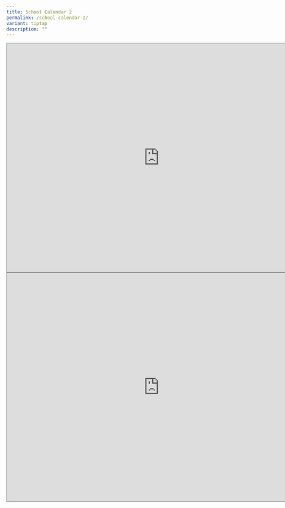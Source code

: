 ```yaml
---
title: School Calendar 2
permalink: /school-calendar-2/
variant: tiptap
description: ""
---
```

<p></p>
<p></p>
<div class="iframe-wrapper">
<iframe style="border:solid 1px #777" height="600" width="800" allowfullscreen="true" frameborder="0" src="https://calendar.google.com/calendar/embed?height=600&amp;wkst=1&amp;ctz=Asia%2FSingapore&amp;showPrint=0&amp;mode=AGENDA&amp;src=bWFzdHVyYV9taGRfbm9vckBtb2UuZWR1LnNn&amp;src=Y19yMDZpdHAzOWFiOWszM2EyaGxvbHQ4ODNjOEBncm91cC5jYWxlbmRhci5nb29nbGUuY29t&amp;color=%23039BE5&amp;color=%23C0CA33"></iframe>
</div>
<div class="iframe-wrapper">
<iframe style="border:solid 1px #777" height="600" width="800" allowfullscreen="true" frameborder="0" src="https://calendar.google.com/calendar/embed?height=600&amp;wkst=1&amp;ctz=Asia%2FSingapore&amp;showPrint=0&amp;mode=MONTH&amp;src=bWFzdHVyYV9taGRfbm9vckBtb2UuZWR1LnNn&amp;src=Y19yMDZpdHAzOWFiOWszM2EyaGxvbHQ4ODNjOEBncm91cC5jYWxlbmRhci5nb29nbGUuY29t&amp;color=%23039BE5&amp;color=%23C0CA33"></iframe>
</div>
<p></p>